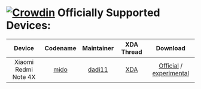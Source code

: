 [![Crowdin](https://d322cqt584bo4o.cloudfront.net/xenonhd-rom/localized.svg)](https://crowdin.com/project/xenonhd-rom)
Officially Supported Devices:
==========
| Device                         | Codename                                                                    | Maintainer                                              | XDA Thread                                                       | Download
| :----------------------------: | :-------------------------------------------------------------------------: | :-----------------------------------------------------: | :--------------------------------------------------------------: | :-------------------------------------------------------------------------------------------------------------------------------------------------------------------------: |
| Xiaomi Redmi Note 4X           | [mido](https://github.com/TeamHorizon/android_device_xiaomi_mido)           | [dadi11](https://github.com/dadi11)                     | [XDA](https://forum.xda-developers.com/showthread.php?t=3647173) | [Official](https://mirrors.c0urier.net/android/teamhorizon/N/Official/mido/) / [experimental](https://mirrors.c0urier.net/android/teamhorizon/O/experimental/mido/)         |
